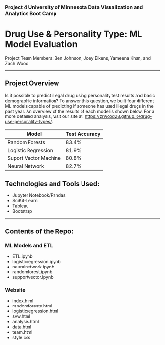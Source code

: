 ### Project 4 University of Minnesota Data Visualization and Analytics Boot Camp

# Drug Use & Personality Type: ML Model Evaluation

Project Team Members: Ben Johnson, Joey Eikens, Yameena Khan, and Zach Wood
____________
## Project Overview 
Is it possible to predict illegal drug using personality test results and basic demographic information? To answer this question, we built four different ML models capable of predicting if someone has used illegal drugs in the past year. An overview of the results of each model is shown below. For a more detailed analysis, visit our site at: https://zrwood28.github.io/drug-use-personality-types/.

<div align='center'>

Model | Test Accuracy
--- | ---
Random Forests |83.4%
Logistic Regression | 81.9%
Suport Vector Machine | 80.8%
Neural Network | 82.7%

</div>

## Technologies and Tools Used:

- Jupyter Notebook/Pandas
- SciKit-Learn
- Tableau
- Bootstrap
_____________
## Contents of the Repo:

### ML Models and ETL
- ETL.ipynb
- logisticregression.ipynb
- neuralnetwork.ipynb
- randomforest.ipynb
- supportvector.ipynb

### Website
- index.html
- randomforests.html
- logisticregression.html
- svw.html
- analysis.html
- data.html
- team.html
- style.css


